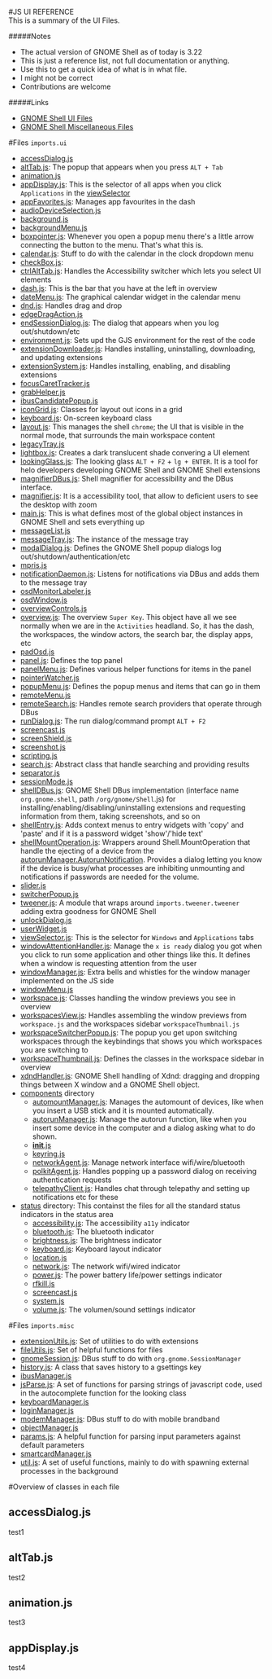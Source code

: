 #JS UI REFERENCE
<br>
This is a summary of the UI Files. 

#####Notes
- The actual version of GNOME Shell as of today is 3.22
- This is just a reference list, not full documentation or anything.
- Use this to get a quick idea of what is in what file.
- I might not be correct
- Contributions are welcome

#####Links
- [GNOME Shell UI Files](https://github.com/GNOME/gnome-shell/tree/master/js/ui)
- [GNOME Shell Miscellaneous Files](https://github.com/GNOME/gnome-shell/tree/master/js/misc)

#Files `imports.ui`
* [accessDialog.js](#accessDialog.js)
* [altTab.js](#altTab.js): The popup that appears when you press `ALT + Tab`
* [animation.js](#animation.js)
* [appDisplay.js](#appDisplay.js): This is the selector of all apps when you click `Applications` in the [viewSelector](#viewSelector.js)
* [appFavorites.js](#appFavorites.js): Manages app favourites in the dash
* [audioDeviceSelection.js](#audioDeviceSelection.js)
* [background.js](#background.js)
* [backgroundMenu.js](#backgroundMenu.js)
* [boxpointer.js](#boxpointer.js): Whenever you open a popup menu there's a little arrow connecting the button to the menu. That's what this is.
* [calendar.js](#calendar.js): Stuff to do with the calendar in the clock dropdown menu
* [checkBox.js](#checkBox.js):
* [ctrlAltTab.js](#ctrlAltTab.js): Handles the Accessibility switcher which lets you select UI elements 
* [dash.js](#dash.js): This is the bar that you have at the left in overview
* [dateMenu.js](#dateMenu.js): The graphical calendar widget in the calendar menu
* [dnd.js](#dnd.js): Handles drag and drop
* [edgeDragAction.js](#edgeDragAction.js)
* [endSessionDialog.js](#endSessionDialog.js): The dialog that appears when you log out/shutdown/etc
* [environment.js](#environment.js): Sets upd the GJS environment for the rest of the code
* [extensionDownloader.js](#extensionDownloader.js): Handles installing, uninstalling, downloading, and updating extensions
* [extensionSystem.js](#extensionSystem.js): Handles installing, enabling, and disabling extensions
* [focusCaretTracker.js](#focusCaretTracker.js)
* [grabHelper.js](#grabHelper.js)
* [ibusCandidatePopup.js](#ibusCandidatePopup.js)
* [iconGrid.js](#iconGrid.js): Classes for layout out icons in a grid
* [keyboard.js](#keyboard.js): On-screen keyboard class
* [layout.js](#layout.js): This manages the shell `chrome`; the UI that is visible in the normal mode, that surrounds the main workspace content
* [legacyTray.js](#legacyTray.js)
* [lightbox.js](#lightbox.js): Creates a dark translucent shade convering a UI element
* [lookingGlass.js](#lookingGlass.js): The looking glass `ALT + F2` + `lg + ENTER`. It is a tool for helo developers developing GNOME Shell and GNOME Shell extensions
* [magnifierDBus.js](#magnifierDBus.js): Shell magnifier for accessibility and the DBus interface.
* [magnifier.js](#magnifier.js): It is a accessibility tool, that allow to deficient users to see the desktop with zoom
* [main.js](#main.js): This is what defines most of the global object instances in GNOME Shell and sets everything up
* [messageList.js](#messageList.js)
* [messageTray.js](#messageTray.js): The instance of the message tray
* [modalDialog.js](#modalDialog.js): Defines the GNOME Shell popup dialogs log out/shutdown/authentication/etc
* [mpris.js](#mpris.js)
* [notificationDaemon.js](#notificationDaemon.js): Listens for notifications via DBus and adds them to the message tray
* [osdMonitorLabeler.js](#osdMonitorLabeler.js)
* [osdWindow.js](#osdWindow.js)
* [overviewControls.js](#overviewControls.js)
* [overview.js](#overview.js): The overview `Super Key`. This object have all we see normally when we are in the `Activities` headland. So, it has the dash, the workspaces, the window actors, the search bar, the display apps, etc
* [padOsd.js](#padOsd.js)
* [panel.js](#panel.js): Defines the top panel
* [panelMenu.js](#panelMenu.js): Defines various helper functions for items in the panel
* [pointerWatcher.js](#pointerWatcher.js)
* [popupMenu.js](#popupMenu.js): Defines the popup menus and items that can go in them
* [remoteMenu.js](#remoteMenu.js)
* [remoteSearch.js](#remoteSearch.js): Handles remote search providers that operate through DBus
* [runDialog.js](#runDialog.js): The run dialog/command prompt `ALT + F2`
* [screencast.js](#screencast.js)
* [screenShield.js](#screenShield.js)
* [screenshot.js](#screenshot.js)
* [scripting.js](#scripting.js)
* [search.js](#search.js): Abstract class that handle searching and providing results
* [separator.js](#separator.js)
* [sessionMode.js](#sessionMode.js)
* [shellDBus.js](#shellDBus.js): GNOME Shell DBus implementation (interface name `org.gnome.shell`, path `/org/gnome/Shell`.js) for installing/enabling/disabling/uninstalling extensions and requesting information from them, taking screenshots, and so on
* [shellEntry.js](#shellEntry.js): Adds context menus to entry widgets with 'copy' and 'paste' and if it is a password widget 'show'/'hide text'
* [shellMountOperation.js](#shellMountOperation.js): Wrappers around Shell.MountOperation that handle the ejecting of a device from the [autorunManager.AutorunNotification](#autorunManager.js). Provides a dialog letting you know if the device is busy/what processes are inhibiting unmounting and notifications if passwords are needed for the volume.
* [slider.js](#slider.js)
* [switcherPopup.js](#switcherPopup.js)
* [tweener.js](#tweener.js): A module that wraps around `imports.tweener.tweener` adding extra goodness for GNOME Shell
* [unlockDialog.js](#unlockDialog.js)
* [userWidget.js](#userWidget.js)
* [viewSelector.js](#viewSelector.js): This is the selector for `Windows` and `Applications` tabs
* [windowAttentionHandler.js](#windowAttentionHandler.js): Manage the `x is ready` dialog you got when you click to run some application and other things like this. It defines when a window is requesting attention from the user
* [windowManager.js](#windowManager.js): Extra bells and whistles for the window manager implemented on the JS side
* [windowMenu.js](#windowMenu.js)
* [workspace.js](#workspace.js): Classes handling the window previews you see in overview
* [workspacesView.js](#workspacesView.js): Handles assembling the window previews from `workspace.js` and the workspaces sidebar `workspaceThumbnail.js`
* [workspaceSwitcherPopup.js](#workspaceSwitcherPopup.js): The popup you get upon switching workspaces through the keybindings that shows you which workspaces you are switching to
* [workspaceThumbnail.js](#workspaceThumbnail.js): Defines the classes in the workspace sidebar in overview
* [xdndHandler.js](#xdndHandler.js): GNOME Shell handling of Xdnd: dragging and dropping things between X window and a GNOME Shell object. 
* [components](#components.js) directory
    * [automountManager.js](#automountManager.js): Manages the automount of devices, like when you insert a USB stick and it is mounted automatically.
    * [autorunManager.js](#autorunManager.js): Manage the autorun function, like when you insert some device in the computer and a dialog asking what to do shown. 
    * [__init__.js](#init.js)
    * [keyring.js](#keyring.js)
    * [networkAgent.js](#networkAgent.js): Manage network interface wifi/wire/bluetooth
    * [polkitAgent.js](#polkitAgent.js): Handles popping up a password dialog on receiving authentication requests
    * [telepathyClient.js](#telepathyClient.js): Handles chat through telepathy and setting up notifications etc for these
* [status](#status.js) directory: This containst the files for all the standard status indicators in the status area
    * [accessibility.js](#accessibility.js): The accessibility `a11y` indicator
    * [bluetooth.js](#bluetooth.js): The bluetooth indicator
    * [brightness.js](#brightness.js): The brightness indicator
    * [keyboard.js](#keyboard.js): Keyboard layout indicator
    * [location.js](#location.js)
    * [network.js](#network.js): The network wifi/wired indicator
    * [power.js](#power.js): The power battery life/power settings indicator
    * [rfkill.js](#rfkill.js)
    * [screencast.js](#screencast.js)
    * [system.js](#system.js)
    * [volume.js](#volume.js): The volumen/sound settings indicator

#Files `imports.misc`
* [extensionUtils.js](#extensionUtils.js): Set of utilities to do with extensions
* [fileUtils.js](#fileUtils.js): Set of helpful functions for files
* [gnomeSession.js](#gnomeSession.js): DBus stuff to do with `org.gnome.SessionManager`
* [history.js](#history.js): A class that saves history to a gsettings key
* [ibusManager.js](#ibusManager.js)
* [jsParse.js](#jsParse.js): A set of functions for parsing strings of javascript code, used in the autocomplete function for the looking class
* [keyboardManager.js](#keyboardManager.js)
* [loginManager.js](#loginManager.js)
* [modemManager.js](#modemManager.js): DBus stuff to do with mobile brandband
* [objectManager.js](#objectManager.js)
* [params.js](#params.js): A helpful function for parsing input parameters against default parameters
* [smartcardManager.js](#smartcardManager.js)
* [util.js](#util.js): A set of useful functions, mainly to do with spawning external processes in the background


#Overview of classes in each file

## accessDialog.js
test1

## altTab.js
test2

## animation.js
test3

## appDisplay.js
test4